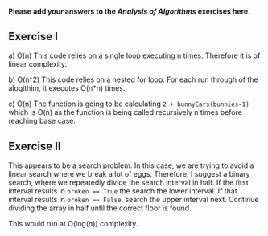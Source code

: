 #### Please add your answers to the ***Analysis of  Algorithms*** exercises here.

## Exercise I

a) O(n) This code relies on a single loop executing n times. Therefore it is of linear complexity. 


b) O(n^2) This code relies on a nested for loop. For each run through of the alogithim, it executes O(n*n) times.

c) O(n) The function is going to be calculating `2 + bunnyEars(bunnies-1)` which is O(n) as the function is being called recursively n times before reaching base case. 

## Exercise II

This appears to be a search problem. In this case, we are trying to avoid a linear search where we break a lot of eggs. Therefore, I suggest a binary search, where we repeatedly divide the search interval in half. If the first interval results in `broken == True` the search the lower interval. If that interval results in `broken == False`, search the upper interval next. Continue dividing the array in half until the correct floor is found. 
 
This would run at O(log(n)) complexity. 
